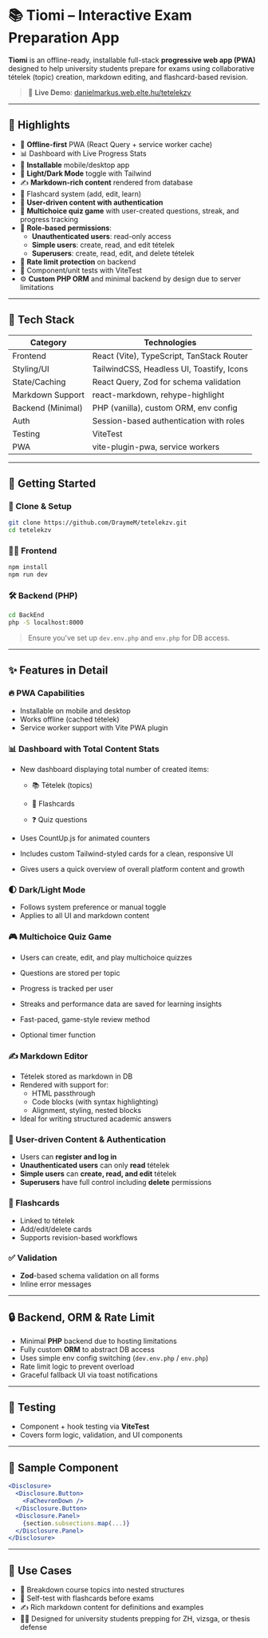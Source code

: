 # 📚 Tiomi – Interactive Exam Preparation App

**Tiomi** is an offline-ready, installable full-stack **progressive web app (PWA)** designed to help university students prepare for exams using collaborative tételek (topic) creation, markdown editing, and flashcard-based revision.

> 🔗 **Live Demo**: [danielmarkus.web.elte.hu/tetelekzv](https://danielmarkus.web.elte.hu/tetelekzv/)

---

## 📌 Highlights

- 💾 **Offline-first** PWA (React Query + service worker cache)
- 📊 Dashboard with Live Progress Stats
- 📱 **Installable** mobile/desktop app
- 🎨 **Light/Dark Mode** toggle with Tailwind
- ✍️ **Markdown-rich content** rendered from database
- 🧠 Flashcard system (add, edit, learn)
- 👥 **User-driven content with authentication**
- 🧩 **Multichoice quiz game** with user-created questions, streak, and progress tracking
- 🔐 **Role-based permissions**:
  - **Unauthenticated users**: read-only access
  - **Simple users**: create, read, and edit tételek
  - **Superusers**: create, read, edit, and delete tételek
- 🚦 **Rate limit protection** on backend
- 🧪 Component/unit tests with ViteTest
- ⚙️ **Custom PHP ORM** and minimal backend by design due to server limitations

---

## 🧩 Tech Stack

| Category         | Technologies                             |
|------------------|-------------------------------------------|
| Frontend         | React (Vite), TypeScript, TanStack Router |
| Styling/UI       | TailwindCSS, Headless UI, Toastify, Icons |
| State/Caching    | React Query, Zod for schema validation     |
| Markdown Support | react-markdown, rehype-highlight           |
| Backend (Minimal)| PHP (vanilla), custom ORM, env config      |
| Auth             | Session-based authentication with roles    |
| Testing          | ViteTest                                   |
| PWA              | vite-plugin-pwa, service workers           |

---

## 🚀 Getting Started

### 🔧 Clone & Setup

```bash
git clone https://github.com/DraymeM/tetelekzv.git
cd tetelekzv
```

### 🧑‍💻 Frontend

```bash
npm install
npm run dev
```

### 🛠️ Backend (PHP)

```bash
cd BackEnd
php -S localhost:8000
```

> Ensure you've set up `dev.env.php` and `env.php` for DB access.

---

## ✨ Features in Detail

### 🔥 PWA Capabilities

- Installable on mobile and desktop
- Works offline (cached tételek)
- Service worker support with Vite PWA plugin

### 📊 Dashboard with Total Content Stats

- New dashboard displaying total number of created items:

  - 📚 Tételek (topics)

  - 🧠 Flashcards

  - ❓ Quiz questions

- Uses CountUp.js for animated counters

- Includes custom Tailwind-styled cards for a clean, responsive UI

- Gives users a quick overview of overall platform content and growth

### 🌓 Dark/Light Mode

- Follows system preference or manual toggle
- Applies to all UI and markdown content

### 🎮 Multichoice Quiz Game

- Users can create, edit, and play multichoice quizzes

- Questions are stored per topic

- Progress is tracked per user

- Streaks and performance data are saved for learning insights

- Fast-paced, game-style review method

- Optional timer function

### ✍️ Markdown Editor

- Tételek stored as markdown in DB
- Rendered with support for:
  - HTML passthrough
  - Code blocks (with syntax highlighting)
  - Alignment, styling, nested blocks
- Ideal for writing structured academic answers

### 👥 User-driven Content & Authentication

- Users can **register and log in**
- **Unauthenticated users** can only **read** tételek
- **Simple users** can **create, read, and edit** tételek
- **Superusers** have full control including **delete** permissions

### 🧠 Flashcards

- Linked to tételek
- Add/edit/delete cards
- Supports revision-based workflows

### ✅ Validation

- **Zod**-based schema validation on all forms
- Inline error messages

---

## 🔒 Backend, ORM & Rate Limit

- Minimal **PHP** backend due to hosting limitations
- Fully custom **ORM** to abstract DB access
- Uses simple env config switching (`dev.env.php` / `env.php`)
- Rate limit logic to prevent overload
- Graceful fallback UI via toast notifications

---

## 🧪 Testing

- Component + hook testing via **ViteTest**
- Covers form logic, validation, and UI components

---

## 🧾 Sample Component

```jsx
<Disclosure>
  <Disclosure.Button>
    <FaChevronDown />
  </Disclosure.Button>
  <Disclosure.Panel>
    {section.subsections.map(...)}
  </Disclosure.Panel>
</Disclosure>
```

---

## 🧠 Use Cases

- 📖 Breakdown course topics into nested structures
- 🧪 Self-test with flashcards before exams
- ✍️ Rich markdown content for definitions and examples
- 👨‍🎓 Designed for university students prepping for ZH, vizsga, or thesis defense
